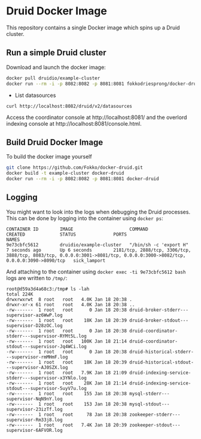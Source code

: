 # Druid Docker Image

This repository contains a single Docker image which spins up a Druid cluster.

## Run a simple Druid cluster

Download and launch the docker image:

```sh
docker pull druidio/example-cluster
docker run --rm -i -p 8082:8082 -p 8081:8081 fokkodriesprong/docker-druid
```

- List datasources

```
curl http://localhost:8082/druid/v2/datasources
```

Access the coordinator console at http://localhost:8081/ and the overlord indexing console at http://localhost:8081/console.html.

## Build Druid Docker Image

To build the docker image yourself

```sh
git clone https://github.com/Fokko/docker-druid.git
docker build -t example-cluster docker-druid
docker run --rm -i -p 8082:8082 -p 8081:8081 docker-druid
```

## Logging

You might want to look into the logs when debugging the Druid processes. This can be done by logging into the container using `docker ps`:
```
CONTAINER ID        IMAGE                     COMMAND                  CREATED             STATUS              PORTS                                                                                                                      NAMES
9e73cbfc5612        druidio/example-cluster   "/bin/sh -c 'export H"   7 seconds ago       Up 6 seconds        2181/tcp, 2888/tcp, 3306/tcp, 3888/tcp, 8083/tcp, 0.0.0.0:3001->8081/tcp, 0.0.0.0:3000->8082/tcp, 0.0.0.0:3090->8090/tcp   sick_lamport
```

And attaching to the container using `docker exec -ti 9e73cbfc5612 bash` logs are written to
`/tmp/`:

```
root@d59a3d4a68c3:/tmp# ls -lah        
total 224K
drwxrwxrwt  8 root   root   4.0K Jan 18 20:38 .
drwxr-xr-x 61 root   root   4.0K Jan 18 20:38 ..
-rw-------  1 root   root      0 Jan 18 20:38 druid-broker-stderr---supervisor-az6WwP.log
-rw-------  1 root   root    18K Jan 18 20:39 druid-broker-stdout---supervisor-D28zOC.log
-rw-------  1 root   root      0 Jan 18 20:38 druid-coordinator-stderr---supervisor-RYMt5L.log
-rw-------  1 root   root   100K Jan 18 21:14 druid-coordinator-stdout---supervisor-Jq4WCi.log
-rw-------  1 root   root      0 Jan 18 20:38 druid-historical-stderr---supervisor-rmMHmF.log
-rw-------  1 root   root    18K Jan 18 20:39 druid-historical-stdout---supervisor-AJ0SZX.log
-rw-------  1 root   root   7.9K Jan 18 21:09 druid-indexing-service-stderr---supervisor-x3YNlo.log
-rw-------  1 root   root    28K Jan 18 21:14 druid-indexing-service-stdout---supervisor-5uyV7u.log
-rw-------  1 root   root    155 Jan 18 20:38 mysql-stderr---supervisor-NqN9nY.log
-rw-------  1 root   root    153 Jan 18 20:38 mysql-stdout---supervisor-23izTf.log
-rw-------  1 root   root     78 Jan 18 20:38 zookeeper-stderr---supervisor-Rm33j8.log
-rw-------  1 root   root   7.4K Jan 18 20:39 zookeeper-stdout---supervisor-6AFVOR.log
```
